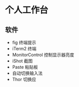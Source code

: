 # 个人工作台
## 软件
- fig       终端提示
- iTerm2        终端    
- MonitorControl        控制显示器亮度
- iShot     截图
- Paste     粘贴板
- 自动切换输入法        
- Thor      切换应
